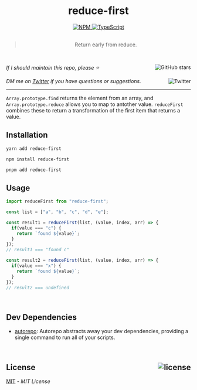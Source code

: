 <!--BEGIN HEADER-->
<div id="top" align="center">
  <h1>reduce-first</h1>
  <a href="https://npmjs.com/package/reduce-first">
    <img alt="NPM" src="https://img.shields.io/npm/v/reduce-first.svg">
  </a>
  <a href="https://github.com/bconnorwhite/reduce-first">
    <img alt="TypeScript" src="https://img.shields.io/github/languages/top/bconnorwhite/reduce-first.svg">
  </a>
</div>

<br />

<blockquote align="center">Return early from reduce.</blockquote>

<br />

_If I should maintain this repo, please ⭐️_
<a href="https://github.com/bconnorwhite/reduce-first">
  <img align="right" alt="GitHub stars" src="https://img.shields.io/github/stars/bconnorwhite/reduce-first?label=%E2%AD%90%EF%B8%8F&style=social">
</a>

_DM me on [Twitter](https://twitter.com/bconnorwhite) if you have questions or suggestions._
<a href="https://twitter.com/bconnorwhite">
  <img align="right" alt="Twitter" src="https://img.shields.io/twitter/url?label=%40bconnorwhite&style=social&url=https%3A%2F%2Ftwitter.com%2Fbconnorwhite">
</a>

---
<!--END HEADER-->

`Array.prototype.find` returns the element from an array, and `Array.prototype.reduce` allows you to map to antother value. `reduceFirst` combines these to return a transformation of the first item that returns a value.

## Installation

```sh
yarn add reduce-first
```

```sh
npm install reduce-first
```

```sh
pnpm add reduce-first
```

## Usage

```ts
import reduceFirst from "reduce-first";

const list = ["a", "b", "c", "d", "e"];

const result1 = reduceFirst(list, (value, index, arr) => {
  if(value === "c") {
    return `found ${value}`;
  }
});
// result1 === "found c"

const result2 = reduceFirst(list, (value, index, arr) => {
  if(value === "x") {
    return `found ${value}`;
  }
});
// result2 === undefined
```

<!--BEGIN FOOTER-->

<br />

<h2>Dev Dependencies</h2>

- [autorepo](https://www.npmjs.com/package/autorepo): Autorepo abstracts away your dev dependencies, providing a single command to run all of your scripts.

<br />

<h2 id="license">License <a href="https://opensource.org/licenses/MIT"><img align="right" alt="license" src="https://img.shields.io/npm/l/reduce-first.svg"></a></h2>

[MIT](https://opensource.org/licenses/MIT) - _MIT License_
<!--END FOOTER-->

